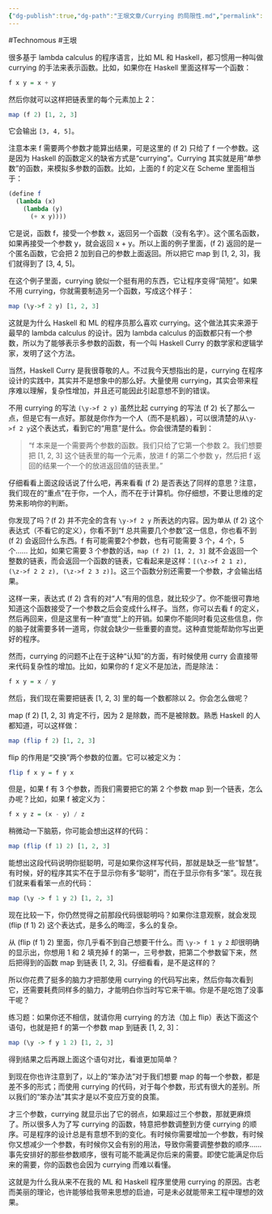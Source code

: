 ```yaml
---
{"dg-publish":true,"dg-path":"王垠文章/Currying 的局限性.md","permalink":"/王垠文章/Currying 的局限性/","created":"2023-08-29T16:10:22.000+08:00","updated":"2023-12-12T14:38:26.447+08:00"}
---
```


#Technomous #王垠 

很多基于 lambda calculus 的程序语言，比如 ML 和 Haskell，都习惯用一种叫做 currying 的手法来表示函数。比如，如果你在 Haskell 里面这样写一个函数：

``` haskell
f x y = x + y
```

然后你就可以这样把链表里的每个元素加上 2：

``` haskell
map (f 2) [1, 2, 3]
```

它会输出 `[3, 4, 5]`。

注意本来 f 需要两个参数才能算出结果，可是这里的 (f 2) 只给了 f 一个参数。这是因为 Haskell 的函数定义的缺省方式是“currying”。Currying 其实就是用“单参数”的函数，来模拟多参数的函数。比如，上面的 f 的定义在 Scheme 里面相当于：

``` scheme
(define f
  (lambda (x)
    (lambda (y)
      (+ x y))))
```

它是说，函数 f，接受一个参数 x，返回另一个函数（没有名字）。这个匿名函数，如果再接受一个参数 y，就会返回 x + y。所以上面的例子里面，(f 2) 返回的是一个匿名函数，它会把 2 加到自己的参数上面返回。所以把它 map 到 [1, 2, 3]，我们就得到了 [3, 4, 5]。

在这个例子里面，currying 貌似一个挺有用的东西，它让程序变得“简短”。如果不用 currying，你就需要制造另一个函数，写成这个样子：

``` haskell
map (\y->f 2 y) [1, 2, 3]
```

这就是为什么 Haskell 和 ML 的程序员那么喜欢 currying。这个做法其实来源于最早的 lambda calculus 的设计。因为 lambda calculus 的函数都只有一个参数，所以为了能够表示多参数的函数，有一个叫 Haskell Curry 的数学家和逻辑学家，发明了这个方法。

当然，Haskell Curry 是我很尊敬的人。不过我今天想指出的是，currying 在程序设计的实践中，其实并不是想象中的那么好。大量使用 currying，其实会带来程序难以理解，复杂性增加，并且还可能因此引起意想不到的错误。

不用 currying 的写法 `(\y->f 2 y)` 虽然比起 currying 的写法 (f 2) 长了那么一点，但是它有一点好。那就是你作为一个人（而不是机器），可以很清楚的从`\y->f 2 y`这个表达式，看到它的“用意”是什么。你会很清楚的看到：

> “f 本来是一个需要两个参数的函数。我们只给了它第一个参数 2。我们想要把 [1, 2, 3] 这个链表里的每一个元素，放进 f 的第二个参数 y，然后把 f 返回的结果一个一个的放进返回值的链表里。”

仔细看看上面这段话说了什么吧，再来看看 (f 2) 是否表达了同样的意思？注意，我们现在的“重点”在于你，一个人，而不在于计算机。你仔细想，不要让思维的定势来影响你的判断。

你发现了吗？(f 2) 并不完全的含有 `\y->f 2 y` 所表达的内容。因为单从 (f 2) 这个表达式（不看它的定义），你看不到“f 总共需要几个参数”这一信息，你也看不到 (f 2) 会返回什么东西。f 有可能需要2个参数，也有可能需要 3 个，4 个，5 个…… 比如，如果它需要 3 个参数的话，`map (f 2) [1, 2, 3]` 就不会返回一个整数的链表，而会返回一个函数的链表，它看起来是这样：`[(\z->f 2 1 z), (\z->f 2 2 z), (\z->f 2 3 z)]`。这三个函数分别还需要一个参数，才会输出结果。

这样一来，表达式 (f 2) 含有的对“人”有用的信息，就比较少了。你不能很可靠地知道这个函数接受了一个参数之后会变成什么样子。当然，你可以去看 f 的定义，然后再回来，但是这里有一种“直觉”上的开销。如果你不能同时看见这些信息，你的脑子就需要多转一道弯，你就会缺少一些重要的直觉。这种直觉能帮助你写出更好的程序。

然而，currying 的问题不止在于这种“认知”的方面，有时候使用 curry 会直接带来代码复杂性的增加。比如，如果你的 f 定义不是加法，而是除法：

``` haskell
f x y = x / y
```

然后，我们现在需要把链表 [1, 2, 3] 里的每一个数都除以 2。你会怎么做呢？

map (f 2) [1, 2, 3] 肯定不行，因为 2 是除数，而不是被除数。熟悉 Haskell 的人都知道，可以这样做：

``` Haskell
map (flip f 2) [1, 2, 3]
```
flip 的作用是“交换”两个参数的位置。它可以被定义为：

``` Haskell
flip f x y = f y x
```

但是，如果 f 有 3 个参数，而我们需要把它的第 2 个参数 map 到一个链表，怎么办呢？比如，如果 f 被定义为：

``` Haskell
f x y z = (x - y) / z
```

稍微动一下脑筋，你可能会想出这样的代码：

``` Haskell
map (flip (f 1) 2) [1, 2, 3]
```

能想出这段代码说明你挺聪明，可是如果你这样写代码，那就是缺乏一些“智慧”。有时候，好的程序其实不在于显示你有多“聪明”，而在于显示你有多“笨”。现在我们就来看看笨一点的代码：

``` Haskell
map (\y -> f 1 y 2) [1, 2, 3]
```

现在比较一下，你仍然觉得之前那段代码很聪明吗？如果你注意观察，就会发现 (flip (f 1) 2) 这个表达式，是多么的晦涩，多么的复杂。

从 (flip (f 1) 2) 里面，你几乎看不到自己想要干什么。而 `\y-> f 1 y 2` 却很明确的显示出，你想用 1 和 2 填充掉 f 的第一，三号参数，把第二个参数留下来，然后把得到的函数 map 到链表 [1, 2, 3]。仔细看看，是不是这样的？

所以你花费了挺多的脑力才把那使用 currying 的代码写出来，然后你每次看到它，还需要耗费同样多的脑力，才能明白你当时写它来干嘛。你是不是吃饱了没事干呢？

练习题：如果你还不相信，就请你用 currying 的方法（加上 flip）表达下面这个语句，也就是把 f 的第一个参数 map 到链表 [1, 2, 3]：

``` Haskell
map (\y -> f y 1 2) [1, 2, 3]
```

得到结果之后再跟上面这个语句对比，看谁更加简单？

到现在你也许注意到了，以上的“笨办法”对于我们想要 map 的每一个参数，都是差不多的形式；而使用 currying 的代码，对于每个参数，形式有很大的差别。所以我们的“笨办法”其实才是以不变应万变的良策。

才三个参数，currying 就显示出了它的弱点，如果超过三个参数，那就更麻烦了。所以很多人为了写 currying 的函数，特意把参数调整到方便 currying 的顺序。可是程序的设计总是有意想不到的变化。有时候你需要增加一个参数，有时候你又想减少一个参数，有时候你又会有别的用法，导致你需要调整参数的顺序…… 事先安排好的那些参数顺序，很有可能不能满足你后来的需要。即使它能满足你后来的需要，你的函数也会因为 currying 而难以看懂。

这就是为什么我从来不在我的 ML 和 Haskell 程序里使用 currying 的原因。古老而美丽的理论，也许能够给我带来思想的启迪，可是未必就能带来工程中理想的效果。


